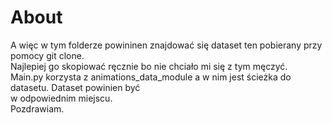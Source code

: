 # About  
A więc w tym folderze powininen znajdować się dataset ten pobierany przy pomocy git clone.  
Najlepiej go skopiować ręcznie bo nie chciało mi się z tym męczyć.  
Main.py korzysta z animations_data_module a w nim jest ścieżka do datasetu. Dataset powinien być  
w odpowiednim miejscu.  
Pozdrawiam.